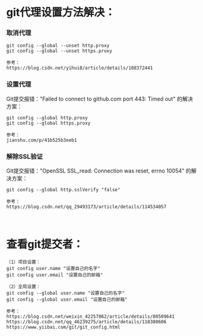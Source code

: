 # git代理设置方法解决：
### 取消代理

    git config --global --unset http.proxy
    git config --global --unset https.proxy

    参考：
    https://blog.csdn.net/yihui8/article/details/108372441

### 设置代理
  Git提交报错："Failed to connect to github.com port 443: Timed out" 的解决方案：

    git config --global http.proxy
    git config --global https.proxy

    参考：
    jianshu.com/p/41b525b3eeb1

### 解除SSL验证
  Git提交报错："OpenSSL SSL_read: Connection was reset, errno 10054" 的解决方案：

    git config --global http.sslVerify "false"

    参考：
    https://blog.csdn.net/qq_29493173/article/details/114534057

<br>

# 查看git提交者：
    （1）项目设置：
    git config user.name "设置自己的名字"
    git config user.email "设置自己的邮箱"

    （2）全局设置：
    git config --global user.name "设置自己的名字"
    git config --global user.email "设置自己的邮箱"

    参考：
    https://blog.csdn.net/weixin_42257062/article/details/80509641
    https://blog.csdn.net/qq_46239275/article/details/118380606
    https://www.yiibai.com/git/git_config.html



